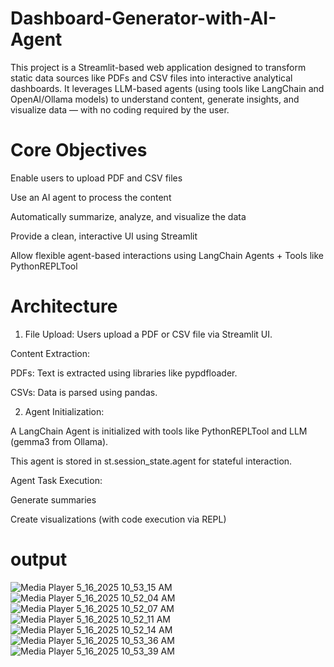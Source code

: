 # Dashboard-Generator-with-AI-Agent
This project is a Streamlit-based web application designed to transform static data sources like PDFs and CSV files into interactive analytical dashboards. It leverages LLM-based agents (using tools like LangChain and OpenAI/Ollama models) to understand content, generate insights, and visualize data — with no coding required by the user.

# Core Objectives
Enable users to upload PDF and CSV files

Use an AI agent to process the content

Automatically summarize, analyze, and visualize the data

Provide a clean, interactive UI using Streamlit

Allow flexible agent-based interactions using LangChain Agents + Tools like PythonREPLTool

# Architecture
1. File Upload:
Users upload a PDF or CSV file via Streamlit UI.

Content Extraction:

PDFs: Text is extracted using libraries like pypdfloader.

CSVs: Data is parsed using pandas.

2. Agent Initialization:

A LangChain Agent is initialized with tools like PythonREPLTool and LLM (gemma3 from Ollama).

This agent is stored in st.session_state.agent for stateful interaction.

Agent Task Execution:

Generate summaries

Create visualizations (with code execution via REPL)

# output
![Media Player 5_16_2025 10_53_15 AM](https://github.com/user-attachments/assets/0cee368e-69a3-420d-abe8-98b78d2ff33e)
![Media Player 5_16_2025 10_52_04 AM](https://github.com/user-attachments/assets/15fb100f-88ed-4b08-8ee5-abbc870f771a)
![Media Player 5_16_2025 10_52_07 AM](https://github.com/user-attachments/assets/7345808c-daa2-491d-8bb2-9e0b34998272)
![Media Player 5_16_2025 10_52_11 AM](https://github.com/user-attachments/assets/a37f353c-2747-49d3-b271-a652b28b750c)
![Media Player 5_16_2025 10_52_14 AM](https://github.com/user-attachments/assets/cc005e88-6a04-4d40-8a1e-18ef4f5e13db)
![Media Player 5_16_2025 10_53_36 AM](https://github.com/user-attachments/assets/2fd1e3d4-cff4-4fb3-a13e-7310c95ce528)
![Media Player 5_16_2025 10_53_39 AM](https://github.com/user-attachments/assets/af2afbc0-7cdc-4546-b7a3-5512f46a7a81)


